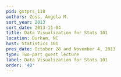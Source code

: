 ```yaml
---
pid: gstprs_118
authors: Zoss, Angela M.
sort_year: 2013
sort_date: 2013-11-04
title: Data Visualization for Stats 101
location: Durham, NC
host: Statistics 101
pres_date: October 28 and November 4, 2013
type: Two-part guest lecture
label: Data Visualization for Stats 101
order: '40'
---
```

